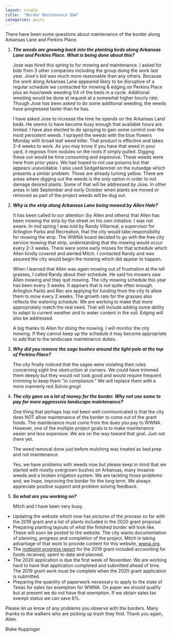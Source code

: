 ```yaml
---
layout: single
title:  "Border Maintenance Q&A"
categories: posts
---
```


There have been some questions about maintenance of the border along Arkansas Lane and Perkins Place.

1. ***The weeds are growing back into the planting beds along Arkansas Lane and Perkins Place. What is being done about this?***

   Jose was hired this spring to for mowing and maintenance. I asked for bids from 3 other companies including the group doing the work last year. Jose's bid was much more reasonable than any others. Because the work along Arkansas Lane appeared likely to be disruptive of a regular schedule we contracted for mowing & edging on Perkins Place plus an hour/week weeding 1/4 of the beds in a cycle. Additional weeding would be done at request at a somewhat higher hourly rate. Though Jose has been asked to do some additional weeding, the weeds have progressed faster than he has.

   I have asked Jose to increase the time he spends on the Arkansas Land beds. He seems to have become busy enough that available hours are limited. I have also elected to do spraying to gain some control over the most persistent weeds. I sprayed the weeds with the blue flowers Monday with broad leaf weed killer. That product is effective and takes 2-4 weeks to work. As you may know if you have that weed in your yard, it regrows from nodules on the roots if simply pulled. Digging these out would be time consuming and expensive. These weeds were here from prior years. We had hoped to not use poisons but that appears unavoidable. I also used SedgeHammer on the nutsedge which presents a similar problem. Those are already turning yellow. There are areas where digging out the weeds is the only option in order to not damage desired plants. Some of that will be addressed by Jose. In other areas in late September and early October when plants are moved or removed as part of the project weeds will be dug out.

2. ***Why is the strip along Arkansas Lane being mowed by Allen Hale?***

   It has been called to our attention (by Allen and others) that Allen has been mowing the strip by the street on his own initiative. I was not aware. In mid spring I was told by Randy Villarreal, a supervisor for Arlington Parks and Recreation, that the city would take responsibility for mowing the strip. The WWNA board decided to go with the free city service mowing that strip, understanding that the mowing would occur every 2-3 weeks. There were some early misses for that schedule which Allen kindly covered and alerted Mitch. I contacted Randy and was assured the city would begin the mowing which did appear to happen.

   When I learned that Allen was again mowing out of frustration at the tall grasses, I called Randy about their schedule. He said his mowers saw Allen mowing and they quit mowing. The city mowing schedule this year has been every 3 weeks. It appears that is not quite often enough. Arlington Parks and Rec are applying for funding from the city to allow them to mow every 2 weeks. The growth rate for the grasses also reflects the watering schedule. We are working to make that more appropriately match the real need. That will include adding some ability to adapt to current weather and to water content in the soil. Edging will also be addressed.

   A big thanks to Allen for doing the mowing. I will monitor the city mowing. If they cannot keep up the schedule it may become appropriate to add that to the landscape maintenance duties.

3. ***Why did you remove the sage bushes around the light pole at the top of Perkins Place?***

   The city finally noticed that the sages were violating their rules concerning sight line obstruction at corners. We could have trimmed them deeply but they would not look good and would require frequent trimming to keep them "in compliance." We will replace them with a more mannerly red *Salvia gregii*

4. ***The city gave us a lot of money for the border. Why not use some to pay for more aggressive landscape maintenance?***

   One thing that perhaps has not been well communicated is that the city does NOT allow maintenance of the border to come out of the grant funds. The maintenance must come from the dues you pay to WWNA. However, one of the multiple project goals is to make maintenance easier and less expensive. We are on the way toward that goal. Just not there yet.

   The weed removal done just before mulching was treated as bed prep and not maintenance.

   Yes, we have problems with weeds now but please keep in mind that we started with mostly overgrown bushes on Arkansas, many invasive weeds and a broken irrigation system. We are tackling those problems and, we hope, improving the border for the long term. We always appreciate positive support and problem solving feedback.

5. ***So what are you working on?***

   Mitch and I have been very busy.

  * Updating the website which now has pictures of the process so far with the 2019 grant and a list of plants included in the 2020 grant proposal.
  * Preparing planting layouts of what the finished border will look like. These will soon be posted to the website. The city wants documentation of planning, progress and completion of the project. Mitch is taking advantage of that work to provide content for this website, [wwna.org](https://wwna.org).
  * The [midpoint progress report](../Expenditure_Report/index.html) for the 2019 grant included accounting for funds received, spent to date and planned.
  * The 2020 application is due the first week of November. We are working hard to have that application completed and submitted ahead of time. The 2019 grant work must be complete when the 2020 grant application is submitted.
  * Preparing the quantity of paperwork necessary to apply to the state of Texas for sales tax exemption for WWNA. On paper we should qualify but at present we do not have that exemption. If we obtain sales tax exempt status we can save 8%.


Please let us know of any problems you observe with the borders. Many thanks to the walkers who are picking up trash they find. Thank you again, Allen.

Blake Kuppinger
